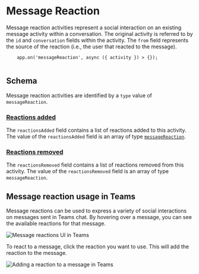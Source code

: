 # Message Reaction

Message reaction activities represent a social interaction on an existing message activity within a conversation. The original activity is referred to by the `id` and `conversation` fields within the activity. The `from` field represents the source of the reaction (i.e., the user that reacted to the message).

```
    app.on('messageReaction', async ({ activity }) > {});
    

```
## Schema

Message reaction activities are identified by a `type` value of `messageReaction`.

### [Reactions added](#reactions-added)

The `reactionsAdded` field contains a list of reactions added to this activity. The value of the `reactionsAdded` field is an array of type [`messageReaction`](https://github.com/microsoft/Agents/blob/main/specs/activity/protocol-activity.md#message-reaction-activity).

### [Reactions removed](#reactions-removed)

The `reactionsRemoved` field contains a list of reactions removed from this activity. The value of the `reactionsRemoved` field is an array of type `messageReaction`.

## Message reaction usage in Teams

Message reactions can be used to express a variety of social interactions on messages sent in Teams chat. By hovering over a message, you can see the available reactions for that message.

![Message reactions UI in Teams](../../../../../assets/screenshots/message-reaction-ui.png)

To react to a message, click the reaction you want to use. This will add the reaction to the message.

![Adding a reaction to a message in Teams](../../../../../assets/screenshots/message-reaction-add.png)